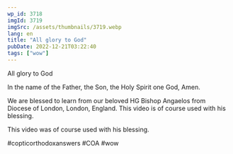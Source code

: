 ```yaml
---
wp_id: 3718
imgId: 3719
imgSrc: /assets/thumbnails/3719.webp
lang: en
title: "All glory to God"
pubDate: 2022-12-21T03:22:40
tags: ["wow"]
---
```


<!-- page: 6 -->

<p>All glory to God</p>
<p>In the name of the Father, the Son, the Holy Spirit one God, Amen.</p>
<p>We are blessed to learn from our beloved HG Bishop Angaelos from Diocese of London, London, England. This video is of course used with his blessing.</p>
<p>This video was of course used with his blessing.</p>
<p>#copticorthodoxanswers #COA #wow</p>
